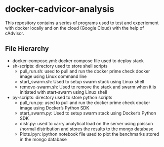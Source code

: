 # docker-cadvicor-analysis
This repository contains a series of programs used to test and experiement with docker locally and on the cloud (Google Cloud) with the help of cAdvisor.

## File Hierarchy 

*	docker-compose.yml: docker compose file used to deploy stack 
*	sh-scripts: directory used to store shell scripts
       - pull_run.sh: used to pull and run the docker prime check docker image using Linux command line
       - start_swarm.sh: Used to setup swarm stack using Linux shell
       - remove-swarm.sh: Used to remove the stack and swarm when it is initiated with start-swarm using Linux shell 
*	py-scripts: directory used to store python scripts
       - pull_run.py: used to pull and run the docker prime check docker image using Docker’s Python SDK
       - start_swarm.py: Used to setup swarm stack using Docker’s Python SDK
       - distr.py: used to carry analytical load on the server using poisson /normal distribution and stores the results to the mongo database
       - Plots.ipyn: ipython notebook file used to plot the benchmarks stored in the mongo database
